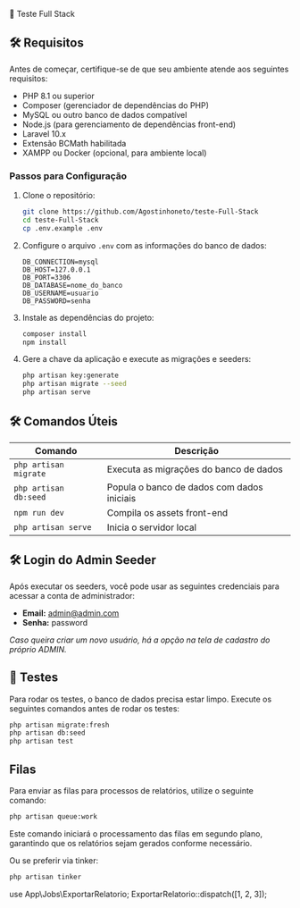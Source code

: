 🚀 Teste Full Stack

## 🛠️ Requisitos

Antes de começar, certifique-se de que seu ambiente atende aos seguintes requisitos:

- PHP 8.1 ou superior
- Composer (gerenciador de dependências do PHP)
- MySQL ou outro banco de dados compatível
- Node.js (para gerenciamento de dependências front-end)
- Laravel 10.x
- Extensão BCMath habilitada
- XAMPP ou Docker (opcional, para ambiente local)

### Passos para Configuração

1. Clone o repositório:
    ```bash
    git clone https://github.com/Agostinhoneto/teste-Full-Stack
    cd teste-Full-Stack
    cp .env.example .env
    ```

2. Configure o arquivo `.env` com as informações do banco de dados:
    ```env
    DB_CONNECTION=mysql
    DB_HOST=127.0.0.1
    DB_PORT=3306
    DB_DATABASE=nome_do_banco
    DB_USERNAME=usuario
    DB_PASSWORD=senha
    ```

3. Instale as dependências do projeto:
    ```bash
    composer install
    npm install
    ```

4. Gere a chave da aplicação e execute as migrações e seeders:
    ```bash
    php artisan key:generate
    php artisan migrate --seed
    php artisan serve
    ```

## 🛠️ Comandos Úteis

| Comando                | Descrição                                      |
|------------------------|------------------------------------------------|
| `php artisan migrate`  | Executa as migrações do banco de dados         |
| `php artisan db:seed`  | Popula o banco de dados com dados iniciais     |
| `npm run dev`          | Compila os assets front-end                    |
| `php artisan serve`    | Inicia o servidor local                        |

## 🛠️ Login do Admin Seeder

Após executar os seeders, você pode usar as seguintes credenciais para acessar a conta de administrador:

- **Email:** admin@admin.com
- **Senha:** password

*Caso queira criar um novo usuário, há a opção na tela de cadastro do próprio ADMIN.*

## 🧪 Testes

Para rodar os testes, o banco de dados precisa estar limpo. Execute os seguintes comandos antes de rodar os testes:

```bash
php artisan migrate:fresh
php artisan db:seed
php artisan test
```

## Filas

Para enviar as filas para processos de relatórios, utilize o seguinte comando:

```bash
php artisan queue:work
```
Este comando iniciará o processamento das filas em segundo plano, garantindo que os relatórios sejam gerados conforme necessário.

Ou se preferir via tinker:
```bash
php artisan tinker
```
use App\Jobs\ExportarRelatorio;
ExportarRelatorio::dispatch([1, 2, 3]);